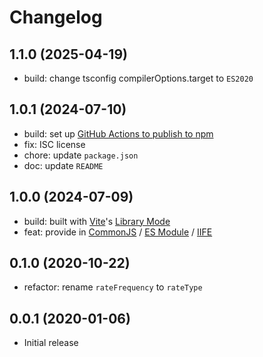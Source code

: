 # Changelog

## 1.1.0 (2025-04-19)

- build: change tsconfig compilerOptions.target to `ES2020`

## 1.0.1 (2024-07-10)

- build: set up [GitHub Actions to publish to npm](https://docs.github.com/en/actions/publishing-packages/publishing-nodejs-packages)
- fix: ISC license
- chore: update `package.json`
- doc: update `README`

## 1.0.0 (2024-07-09)

- build: built with [Vite](https://vitejs.dev/)'s [Library Mode](https://vitejs.dev/guide/build.html#library-mode)
- feat: provide in [CommonJS](https://nodejs.org/api/modules.html) / [ES Module](https://developer.mozilla.org/en-US/docs/Web/JavaScript/Guide/Modules) / [IIFE](https://developer.mozilla.org/en-US/docs/Glossary/IIFE)

## 0.1.0 (2020-10-22)

- refactor: rename `rateFrequency` to `rateType`

## 0.0.1 (2020-01-06)

- Initial release
